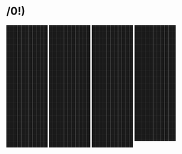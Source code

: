
# \/0!)

███████████
███████████
███████████
███████████
███████████
███████████
███████████
███████████
███████████
███████████
███████████
███████████
███████████
███████████
███████████
███████████
███████████
███████████
███████████
███████████
███████████
███████████
███████████
███████████
███████████
███████████
███████████
███████████
███████████
███████████
███████████
███████████
███████████
███████████
███████████
███████████
███████████
███████████
███████████
███████████
███████████
███████████
███████████
███████████
███████████
███████████
███████████
███████████
███████████
███████████
███████████
███████████
███████████
███████████
███████████
███████████
███████████
███████████
███████████
███████████
███████████
███████████
███████████
███████████
███████████
███████████
███████████
███████████
███████████
███████████
███████████
███████████
███████████
███████████
███████████
